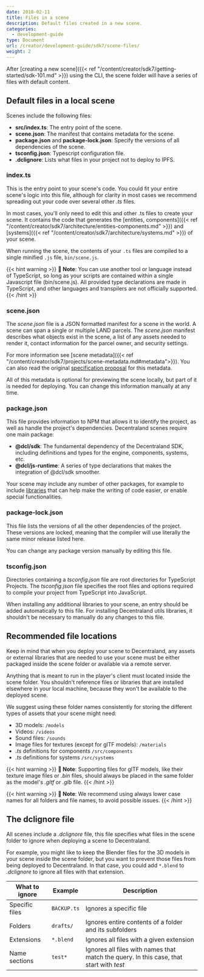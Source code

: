```yaml
---
date: 2018-02-11
title: Files in a scene
description: Default files created in a new scene.
categories:
  - development-guide
type: Document
url: /creator/development-guide/sdk7/scene-files/
weight: 2
---
```


After [creating a new scene]({{< ref "/content/creator/sdk7/getting-started/sdk-101.md" >}}) using the CLI, the scene folder will have a series of files with default content.

## Default files in a local scene

Scenes include the following files:

- **src/index.ts**: The entry point of the scene.
- **scene.json**: The manifest that contains metadata for the scene.
- **package.json** and **package-lock.json**: Specify the versions of all dependencies of the scene.
- **tsconfig.json**: Typescript configuration file.
- **.dclignore**: Lists what files in your project not to deploy to IPFS.

### index.ts

This is the entry point to your scene's code. You could fit your entire scene's logic into this file, although for clarity in most cases we recommend spreading out your code over several other _.ts_ files.

In most cases, you'll only need to edit this and other .ts files to create your scene. It contains the code that generates the [entities, components]({{< ref "/content/creator/sdk7/architecture/entities-components.md" >}}) and [systems]({{< ref "/content/creator/sdk7/architecture/systems.md" >}}) of your scene.

When running the scene, the contents of your `.ts` files are compiled to a single minified `.js` file, `bin/scene.js`.

{{< hint warning >}}
**📔 Note**: You can use another tool or language instead of TypeScript, so long as your scripts are contained within a single Javascript file (bin/scene.js). All provided type declarations are made in TypeScript, and other languages and transpilers are not officially supported.
{{< /hint >}}

### scene.json

The _scene.json_ file is a JSON formatted manifest for a scene in the world. A scene can span a single or multiple LAND parcels. The _scene.json_ manifest describes what objects exist in the scene, a list of any assets needed to render it, contact information for the parcel owner, and security settings.

For more information see [scene metadata]({{< ref "/content/creator/sdk7/projects/scene-metadata.md#metadata">}}). You can also read the original [specification proposal](https://github.com/decentraland/proposals/blob/master/dsp/0020.mediawiki) for this metadata.

All of this metadata is optional for previewing the scene locally, but part of it is needed for deploying. You can change this information manually at any time.

### package.json

This file provides information to NPM that allows it to identify the project, as well as handle the project's dependencies. Decentraland scenes require one main package:

- **@dcl/sdk**: The fundamental dependency of the Decentraland SDK, including definitions and types for the engine, components, systems, etc.
- **@dcl/js-runtime**: A series of type declarations that makes the integration of @dcl/sdk smoother.

Your scene may include any number of other packages, for example to include [libraries](https://studios.decentraland.org/resources?sdk_version=SDK7&resource_type=Library) that can help make the writing of code easier, or enable special functionalities.

### package-lock.json

This file lists the versions of all the other dependencies of the project. These versions are locked, meaning that the compiler will use literally the same minor release listed here.

You can change any package version manually by editing this file.

### tsconfig.json

Directories containing a _tsconfig.json_ file are root directories for TypeScript Projects. The _tsconfig.json_ file specifies the root files and options required to compile your project from TypeScript into JavaScript.

When installing any additional libraries to your scene, an entry should be added automatically to this file. For installing Decentraland utils libraries, it shouldn't be necessary to manually do any changes to this file.

## Recommended file locations

Keep in mind that when you deploy your scene to Decentraland, any assets or external libraries that are needed to use your scene must be either packaged inside the scene folder or available via a remote server.

Anything that is meant to run in the player's client must located inside the scene folder. You shouldn't reference files or libraries that are installed elsewhere in your local machine, because they won't be available to the deployed scene.

We suggest using these folder names consistently for storing the different types of assets that your scene might need:

- 3D models: `/models`
- Videos: `/videos`
- Sound files: `/sounds`
- Image files for textures (except for glTF models): `/materials`
- _.ts_ definitions for components `/src/components`
- _.ts_ definitions for systems `/src/systems`

{{< hint warning >}}
**📔 Note**: Supporting files for glTF models, like their texture image files or _.bin_ files, should always be placed in the same folder as the model's _.gltf_ or _.glb_ file.
{{< /hint >}}

{{< hint warning >}}
**📔 Note**: We recommend using always lower case names for all folders and file names, to avoid possible issues.
{{< /hint >}}

## The dclignore file

All scenes include a _.dclignore_ file, this file specifies what files in the scene folder to ignore when deploying a scene to Decentraland.

For example, you might like to keep the Blender files for the 3D models in your scene inside the scene folder, but you want to prevent those files from being deployed to Decentraland. In that case, you could add `*.blend` to _.dclignore_ to ignore all files with that extension.

| What to ignore | Example     | Description                                                                             |
| -------------- | ----------- | --------------------------------------------------------------------------------------- |
| Specific files | `BACKUP.ts` | Ignores a specific file                                                                 |
| Folders        | `drafts/`   | Ignores entire contents of a folder and its subfolders                                  |
| Extensions     | `*.blend`   | Ignores all files with a given extension                                                |
| Name sections  | `test*`     | Ignores all files with names that match the query. In this case, that start with _test_ |
